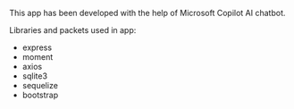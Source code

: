This app has been developed with the help of Microsoft Copilot AI chatbot.

Libraries and packets used in app:
- express
- moment
- axios
- sqlite3
- sequelize
- bootstrap